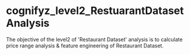 # cognifyz_level2_RestuarantDatasetAnalysis
The objective of the level2 of 'Restaurant Dataset' analysis is to calculate price range analysis &amp; feature engineering of Restaurant Dataset.
